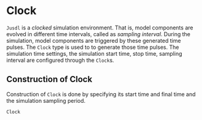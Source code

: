 # Clock

`Jusdl` is a *clocked* simulation environment. That is, model components are evolved in different time intervals, called as *sampling interval*. During the simulation, model components are triggered by these generated time pulses.  The `Clock` type is used to to generate those time pulses. The simulation time settings, the simulation start time, stop time, sampling interval are configured through the `Clock`s.

## Construction of Clock
Construction of `Clock` is done by specifying its start time and final time and the simulation sampling period. 

```@docs 
Clock
```

